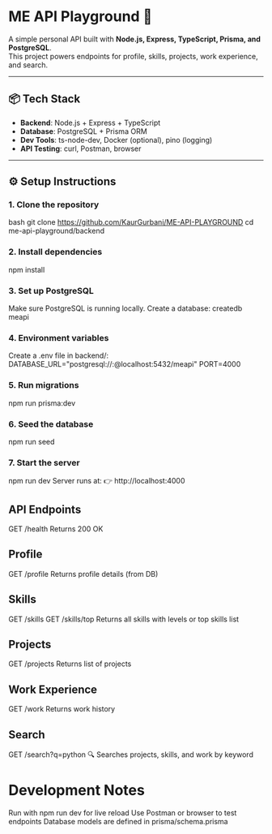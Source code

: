 # ME API Playground 🚀

A simple personal API built with **Node.js, Express, TypeScript, Prisma, and PostgreSQL**.  
This project powers endpoints for profile, skills, projects, work experience, and search.  

---

## 📦 Tech Stack
- **Backend**: Node.js + Express + TypeScript  
- **Database**: PostgreSQL + Prisma ORM  
- **Dev Tools**: ts-node-dev, Docker (optional), pino (logging)  
- **API Testing**: curl, Postman, browser  

---

## ⚙️ Setup Instructions

### 1. Clone the repository
bash
git clone https://github.com/KaurGurbani/ME-API-PLAYGROUND
cd me-api-playground/backend

### 2. Install dependencies
npm install

### 3. Set up PostgreSQL
Make sure PostgreSQL is running locally.
Create a database:
createdb meapi

### 4. Environment variables
Create a .env file in backend/:
DATABASE_URL="postgresql://<user>:<password>@localhost:5432/meapi"
PORT=4000

### 5. Run migrations
npm run prisma:dev

### 6. Seed the database
npm run seed

### 7. Start the server
npm run dev
Server runs at:
👉 http://localhost:4000

## API Endpoints
GET /health
Returns 200 OK

## Profile
GET /profile
Returns profile details (from DB)

## Skills
GET /skills
GET /skills/top
Returns all skills with levels or top skills list

## Projects
GET /projects
Returns list of projects

## Work Experience
GET /work
Returns work history


## Search
GET /search?q=python
🔍 Searches projects, skills, and work by keyword


# Development Notes
Run with npm run dev for live reload
Use Postman or browser to test endpoints
Database models are defined in prisma/schema.prisma

























